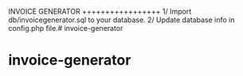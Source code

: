 INVOICE GENERATOR
+++++++++++++++++
1/ Import db/invoicegenerator.sql to your database.
2/ Update database info in config.php file.# invoice-generator
# invoice-generator
